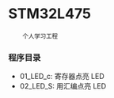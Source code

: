 # STM32L475

```
    个人学习工程
```
### 程序目录
- 01_LED_c: 寄存器点亮 LED
- 02_LED_S: 用汇编点亮 LED
<!-- - 03_PWM_S:  -->
